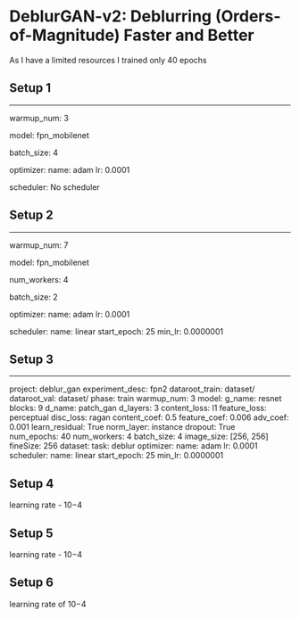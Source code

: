 # DeblurGAN-v2: Deblurring (Orders-of-Magnitude) Faster and Better
As I have a limited resources I trained only 40 epochs
## Setup 1
---
warmup_num: 3

model: fpn_mobilenet

batch_size: 4

optimizer: 
    name: adam
    lr: 0.0001

scheduler: No scheduler


## Setup 2
---
warmup_num: 7

model: fpn_mobilenet

num_workers: 4

batch_size: 2

optimizer: 
    name: adam
    lr: 0.0001

scheduler:
    name: linear
    start_epoch: 25
    min_lr: 0.0000001



## Setup 3
---
project: deblur_gan
experiment_desc: fpn2
dataroot_train: dataset/
dataroot_val: dataset/
phase: train
warmup_num: 3
model:
    g_name: resnet
    blocks: 9
    d_name: patch_gan
    d_layers: 3
    content_loss: l1
    feature_loss: perceptual
    disc_loss: ragan
    content_coef: 0.5
    feature_coef: 0.006
    adv_coef: 0.001
    learn_residual: True
    norm_layer: instance
    dropout: True  
num_epochs: 40
num_workers: 4
batch_size: 4
image_size: [256, 256]
fineSize: 256
dataset: 
    task: deblur
optimizer: 
    name: adam
    lr: 0.0001
scheduler:
    name: linear
    start_epoch: 25
    min_lr: 0.0000001



## Setup 4
learning rate - 10−4

## Setup 5
learning rate - 10−4

## Setup 6
learning rate of 10−4

